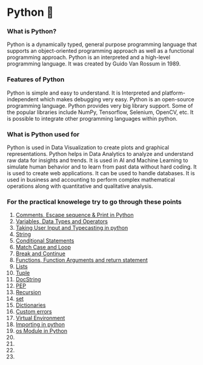 # Python 🐍

### What is Python?
Python is a dynamically typed, general purpose programming language that supports an object-oriented programming approach as well as a functional programming approach.
Python is an interpreted and a high-level programming language.
It was created by Guido Van Rossum in 1989.

### Features of Python
Python is simple and easy to understand.
It is Interpreted and platform-independent which makes debugging very easy.
Python is an open-source programming language.
Python provides very big library support. Some of the popular libraries include NumPy, Tensorflow, Selenium, OpenCV, etc.
It is possible to integrate other programming languages within python.

### What is Python used for
Python is used in Data Visualization to create plots and graphical representations.
Python helps in Data Analytics to analyze and understand raw data for insights and trends.
It is used in AI and Machine Learning to simulate human behavior and to learn from past data without hard coding.
It is used to create web applications.
It can be used to handle databases.
It is used in business and accounting to perform complex mathematical operations along with quantitative and qualitative analysis.

### For the practical knowelege try to go through these points
1. [Comments, Escape sequence & Print in Python](print.md)
2. [Variables, Data Types and Operators](variables_datatypes.md)
3. [Taking User Input and Typecasting in python](userInput_typecasting.md)
4. [String](string.md)
5. [Conditional Statements](condition.md)
6. [Match Case and Loop](matchcase_loop.md)
7. [Break and Continue](break_continue.md)
8. [Functions, Function Arguments and return statement](functions.md)
9. [Lists](lists.md)
10. [Tuple](tuple.md)
11. [DocString](docString.md)
12. [PEP](pep.md)
13. [Recursion](recursion.md)
14. [set](set.md)
15. [Dictionaries](dictionary.md)
16. [Custom errors](customError.md)
17. [Virtual Environment](vertualEnvironment.md)
18. [Importing in python](import.md)
19. [os Module in Python](osModule.md)
20. 
21. []()
22. []()
23. []()